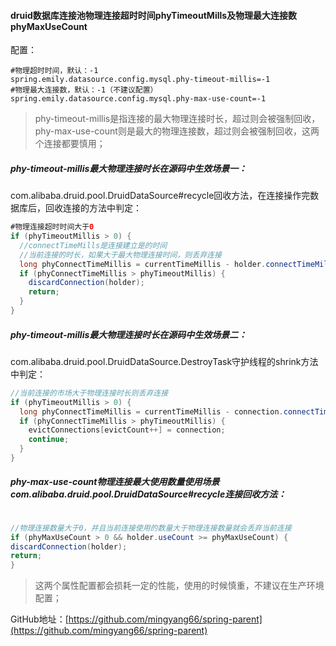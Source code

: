 #### druid数据库连接池物理连接超时时间phyTimeoutMills及物理最大连接数phyMaxUseCount

配置：

```properties
#物理超时时间，默认：-1
spring.emily.datasource.config.mysql.phy-timeout-millis=-1
#物理最大连接数，默认：-1（不建议配置）
spring.emily.datasource.config.mysql.phy-max-use-count=-1
```

> phy-timeout-millis是指连接的最大物理连接时长，超过则会被强制回收，phy-max-use-count则是最大的物理连接数，超过则会被强制回收，这两个连接都要慎用；

##### phy-timeout-millis最大物理连接时长在源码中生效场景一：

com.alibaba.druid.pool.DruidDataSource#recycle回收方法，在连接操作完数据库后，回收连接的方法中判定：

```java
#物理连接超时时间大于0
if (phyTimeoutMillis > 0) {
  //connectTimeMills是连接建立是的时间
  //当前连接的时长，如果大于最大物理连接时间，则丢弃连接
  long phyConnectTimeMillis = currentTimeMillis - holder.connectTimeMillis;
  if (phyConnectTimeMillis > phyTimeoutMillis) {
    discardConnection(holder);
    return;
  }
}
```

##### phy-timeout-millis最大物理连接时长在源码中生效场景二：

com.alibaba.druid.pool.DruidDataSource.DestroyTask守护线程的shrink方法中判定：

```java
//当前连接的市场大于物理连接时长则丢弃连接
if (phyTimeoutMillis > 0) {
  long phyConnectTimeMillis = currentTimeMillis - connection.connectTimeMillis;
  if (phyConnectTimeMillis > phyTimeoutMillis) {
    evictConnections[evictCount++] = connection;
    continue;
  }
}
```

##### phy-max-use-count物理连接最大使用数量使用场景com.alibaba.druid.pool.DruidDataSource#recycle连接回收方法：

```java

//物理连接数量大于0，并且当前连接使用的数量大于物理连接数量就会丢弃当前连接
if (phyMaxUseCount > 0 && holder.useCount >= phyMaxUseCount) {
discardConnection(holder);
return;
}
```

> 这两个属性配置都会损耗一定的性能，使用的时候慎重，不建议在生产环境配置；



GitHub地址：[https://github.com/mingyang66/spring-parent](https://github.com/mingyang66/spring-parent)


